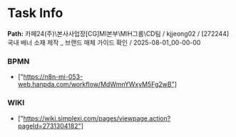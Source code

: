 # Task Info

**Path:** 카페24(주)\본사사업장\[CG]MI본부\MIH그룹\CD팀 / kjjeong02 / [272244] 국내 배너 소재 제작 _ 브랜드 매체 가이드 확인 / 2025-08-01_00-00-00

### BPMN
- ["https://n8n-mi-053-web.hanpda.com/workflow/MdWmnYWxyM5Fg2wB"]

### WIKI
- ["https://wiki.simplexi.com/pages/viewpage.action?pageId=2731304182"]


